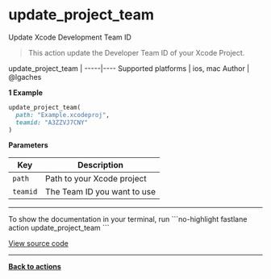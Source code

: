 # update_project_team


Update Xcode Development Team ID




> This action update the Developer Team ID of your Xcode Project.


update_project_team |
-----|----
Supported platforms | ios, mac
Author | @lgaches



**1 Example**

```ruby
update_project_team(
  path: "Example.xcodeproj",
  teamid: "A3ZZVJ7CNY"
)
```





**Parameters**

Key | Description
----|------------
  `path` | Path to your Xcode project
  `teamid` | The Team ID you want to use




<hr />
To show the documentation in your terminal, run
```no-highlight
fastlane action update_project_team
```

<a href="https://github.com/fastlane/fastlane/blob/master/fastlane/lib/fastlane/actions/update_project_team.rb" target="_blank">View source code</a>

<hr />

<a href="/actions"><b>Back to actions</b></a>
